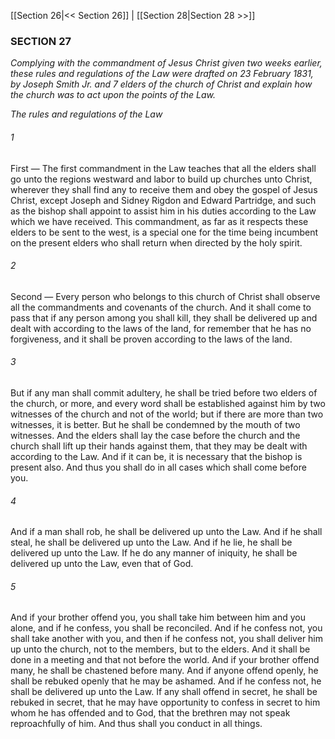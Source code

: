 [[Section 26|<< Section 26]]  |  [[Section 28|Section 28 >>]]

### SECTION 27

*Complying with the commandment of Jesus Christ given two weeks earlier, these rules and regulations of the Law were drafted on 23 February 1831, by Joseph Smith Jr. and 7 elders of the church of Christ and explain how the church was to act upon the points of the Law.*


*The rules and regulations of the Law*

###### 1
First — The first commandment in the Law teaches that all the elders shall go unto the regions westward and labor to build up churches unto Christ, wherever they shall find any to receive them and obey the gospel of Jesus Christ, except Joseph and Sidney Rigdon and Edward Partridge, and such as the bishop shall appoint to assist him in his duties according to the Law which we have received. This commandment, as far as it respects these elders to be sent to the west, is a special one for the time being incumbent on the present elders who shall return when directed by the holy spirit.

###### 2
Second — Every person who belongs to this church of Christ shall observe all the commandments and covenants of the church. And it shall come to pass that if any person among you shall kill, they shall be delivered up and dealt with according to the laws of the land, for remember that he has no forgiveness, and it shall be proven according to the laws of the land.

###### 3
But if any man shall commit adultery, he shall be tried before two elders of the church, or more, and every word shall be established against him by two witnesses of the church and not of the world; but if there are more than two witnesses, it is better. But he shall be condemned by the mouth of two witnesses. And the elders shall lay the case before the church and the church shall lift up their hands against them, that they may be dealt with according to the Law. And if it can be, it is necessary that the bishop is present also. And thus you shall do in all cases which shall come before you.

###### 4
And if a man shall rob, he shall be delivered up unto the Law. And if he shall steal, he shall be delivered up unto the Law. And if he lie, he shall be delivered up unto the Law. If he do any manner of iniquity, he shall be delivered up unto the Law, even that of God.

###### 5
And if your brother offend you, you shall take him between him and you alone, and if he confess, you shall be reconciled. And if he confess not, you shall take another with you, and then if he confess not, you shall deliver him up unto the church, not to the members, but to the elders. And it shall be done in a meeting and that not before the world. And if your brother offend many, he shall be chastened before many. And if anyone offend openly, he shall be rebuked openly that he may be ashamed. And if he confess not, he shall be delivered up unto the Law. If any shall offend in secret, he shall be rebuked in secret, that he may have opportunity to confess in secret to him whom he has offended and to God, that the brethren may not speak reproachfully of him. And thus shall you conduct in all things.